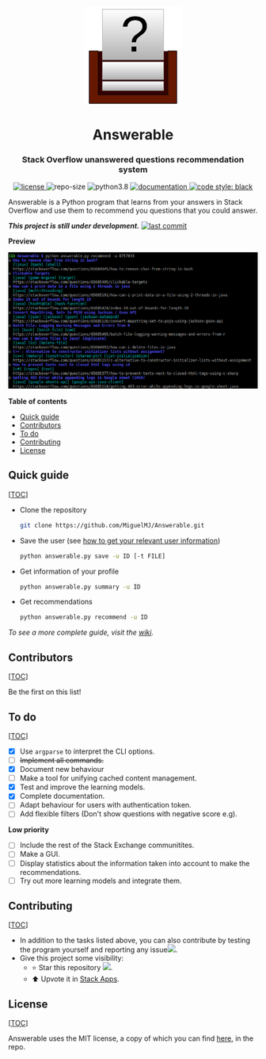 <p align="center">
    <img src="doc/logo.svg" height="200px" alt="logo" title="Answerable">
</p>
<h1 align="center">Answerable</h1>
<h3 align="center">Stack Overflow unanswered questions recommendation system</h3>
<p align="center">
	<a href="LICENSE">
        <img alt="license" src="https://img.shields.io/badge/license-MIT-informational">
    </a>
	<img alt="repo-size" src="https://img.shields.io/github/repo-size/MiguelMJ/Answerable">
	<img alt="python3.8" src="https://img.shields.io/badge/python-3.8-informational">
	<a href="https://github.com/MiguelMJ/Answerable/wiki">
        <img alt="documentation" src="https://img.shields.io/badge/documentation-wiki-success">
    </a>
	<a href="https://github.com/psf/black">
        <img alt="code style: black" src="https://img.shields.io/badge/code%20style-black-000000.svg">
    </a>
</p>


Answerable is a Python program that learns from your answers in Stack Overflow and use them to recommend you questions that you could answer.

___This project is still under development.___ [![last commit](https://img.shields.io/github/last-commit/MiguelMJ/Answerable)](https://github.com/MiguelMJ/Answerable)

**Preview**

<p align="center"><img src="doc/preview.png" alt="preview"></p>

**Table of contents**

<span id="toc"></span>

  - [Quick guide](#Quick-guide32)
  - [Contributors](#Contributors62)
  - [To do](#To-do68)
  - [Contributing](#Contributing88)
  - [License](#License97)

<h2 id="Quick-guide32">Quick guide</h2> 

[[TOC](#toc)]

- Clone the repository

    ```bash
    git clone https://github.com/MiguelMJ/Answerable.git
    ```

- Save the user (see [how to get your relevant user information](https://github.com/MiguelMJ/Answerable/wiki/Getting_user_info))

    ```bash
    python answerable.py save -u ID [-t FILE]
    ```

- Get information of your profile

    ```bash
    python answerable.py summary -u ID
    ```

- Get recommendations

  ```bash
  python answerable.py recommend -u ID
  ```

_To see a more complete guide, visit the [wiki](https://github.com/MiguelMJ/Answerable/wiki)._

<h2 id="Contributors62">Contributors</h2> 

[[TOC](#toc)]

Be the first on this list!

<h2 id="To-do68">To do</h2> 

[[TOC](#toc)]

- [x] Use `argparse` to interpret the CLI options.
- [ ] ~~Implement all commands.~~
- [x] Document new behaviour
- [ ] Make a tool for unifying cached content management.
- [x] Test and improve the learning models.
- [x] Complete documentation.
- [ ] Adapt behaviour for users with authentication token.
- [ ] Add flexible filters (Don't show questions with negative score e.g).

**Low priority**

- [ ] Include the rest of the Stack Exchange communitites.
- [ ] Make a GUI.
- [ ] Display statistics about the information taken into account to make the recommendations.
- [ ] Try out more learning models and integrate them.

<h2 id="Contributing88">Contributing</h2> 

[[TOC](#toc)]

- In addition to the tasks listed above, you can also contribute by testing the program yourself and reporting any issue[![](https://img.shields.io/github/issues/MiguelMJ/Answerable?style=social)](https://github.com/MiguelMJ/Answerable/issues).
- Give this project some visibility:
  - :star: Star this repository [![](https://img.shields.io/github/stars/MiguelMJ/Answerable?style=social)](https://github.com/MiguelMJ/Answerable/stargazers).
  - :arrow_up: Upvote it in [Stack Apps](https://stackapps.com/questions/8805/placeholder-answerable-a-recomendator-of-unanswered-questions).

<h2 id="License97">License</h2> 

[[TOC](#toc)]

Answerable uses the MIT license, a copy of which you can find [here](LICENSE), in the repo.


```

```
